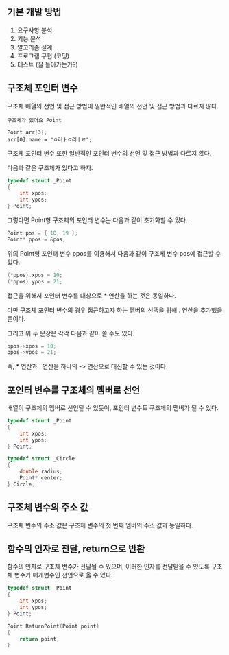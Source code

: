 ## 기본 개발 방법

1. 요구사항 분석
2. 기능 분석
3. 알고리즘 설계
4. 프로그램 구현 (코딩)
5. 테스트 (잘 돌아가는가?)



## 구조체 포인터 변수

구조체 배열의 선언 및 접근 방법이 일반적인 배열의 선언 및 접근 방법과 다르지 않다.

```
구조체가 있어요 Point

Point arr[3];
arr[0].name = "ㅇ러ㅏㅇ러ㅣㄹ";
```

구조체 포인터 변수 또한 일반적인 포인터 변수의 선언 및 접근 방법과 다르지 않다.



다음과 같은 구조체가 있다고 하자.

```c
typedef struct _Point
{
	int xpos;
	int ypos;
} Point;
```

그렇다면 Point형 구조체의 포인터 변수는 다음과 같이 초기화할 수 있다.

```c
Point pos = { 10, 19 };
Point* ppos = &pos;
```

위의 Point형 포인터 변수 ppos를 이용해서 다음과 같이 구조체 변수 pos에 접근할 수 있다.

```c
(*ppos).xpos = 10;
(*ppos).ypos = 21;
```

접근을 위해서 포인터 변수를 대상으로 * 연산을 하는 것은 동일하다.

다만 구조체 포인터 변수의 경우 접근하고자 하는 멤버의 선택을 위해 . 연산을 추가했을 뿐이다.

그리고 위 두 문장은 각각 다음과 같이 쓸 수도 있다.

```c
ppos->xpos = 10;
ppos->ypos = 21;
```

즉, * 연산과 . 연산을 하나의 -> 연산으로 대신할 수 있는 것이다.



## 포인터 변수를 구조체의 멤버로 선언

배열이 구조체의 멤버로 선언될 수 있듯이, 포인터 변수도 구조체의 멤버가 될 수 있다.

```c
typedef struct _Point
{
	int xpos;
	int ypos;
} Point;

typedef struct _Circle
{
	double radius;
	Point* center;
} Circle;
```



## 구조체 변수의 주소 값

구조체 변수의 주소 값은 구조체 변수의 첫 번째 멤버의 주소 값과 동일하다.



## 함수의 인자로 전달, return으로 반환

함수의 인자로 구조체 변수가 전달될 수 있으며, 이러한 인자를 전달받을 수 있도록 구조체 변수가 매개변수인 선언으로 올 수 있다.

```c
typedef struct _Point
{
	int xpos;
	int ypos;
} Point;

Point ReturnPoint(Point point)
{
	return point;
}
```

